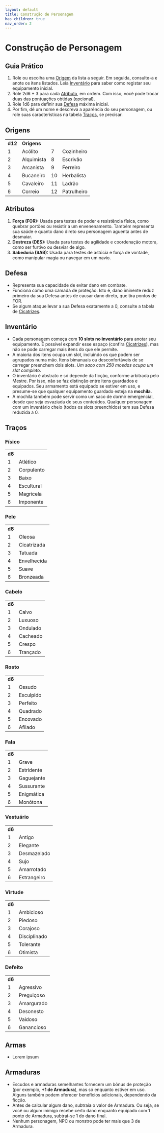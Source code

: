 ```yaml
---
layout: default
title: Construção de Personagem
has_children: true
nav_order: 2
---
```


# Construção de Personagem

## Guia Prático

1. Role ou escolha uma [Origem](#origens) da lista a seguir. Em seguida, consulte-a e anote os itens listados. Leia [Inventário](#inventário) para saber como registar seu equipamento inicial.
1. Role 2d6 + 3 para cada [Atributo](#atributos), em ordem. Com isso, você pode trocar duas das pontuações obtidas (opcional).
1. Role 1d6 para definir sua [Defesa](#defesa) máxima inicial.
1. Por fim, dê um nome e descreva a aparência do seu personagem, ou role suas características na tabela [Traços](#traços), se precisar.

## Origens

|         |             |    |             |
|:--------|:------------|:---|:------------|
| **d12** | **Origens** |    |             |
| 1       | Acólito     | 7  | Cozinheiro  |
| 2       | Alquimista  | 8  | Escrivão    |
| 3       | Arcanista   | 9  | Ferreiro    |
| 4       | Bucaneiro   | 10 | Herbalista  |
| 5       | Cavaleiro   | 11 | Ladrão      |
| 6       | Correio     | 12 | Patrulheiro |

## Atributos

1. **Força (FOR):** Usada para testes de poder e resistência física, como quebrar portões ou resistir a um envenenamento. Também representa sua saúde e quanto dano direto seu personagem aguenta antes de desmaiar.
1. **Destreza (DES):** Usada para testes de agilidade e coordenação motora, como ser furtivo ou desviar de algo.
1. **Sabedoria (SAB):** Usada para testes de astúcia e força de vontade, como manipular magia ou navegar em um navio.

## Defesa

- Representa sua capacidade de evitar dano em combate.
- Funciona como uma camada de proteção. Isto é, dano iminente reduz primeiro da sua Defesa antes de causar dano direto, que tira pontos de FOR.
- Se algum ataque levar a sua Defesa exatamente a 0, consulte a tabela de [Cicatrizes](/regras-basicas#cicatrizes).

## Inventário

- Cada personagem começa com **10 slots no inventário** para anotar seu equipamento. É possível expandir esse espaço (confira [Cicatrizes](/regras-basicas#cicatrizes)), mas não se pode carregar mais itens do que ele permite.
- A maioria dos itens ocupa um slot, incluindo os que podem ser agrupados numa mão. Itens bimanuais ou desconfortáveis de se carregar preenchem dois slots. _Um saco com 250 moedas ocupa um slot completo_.
- O inventário é abstrato e só depende da ficção, conforme arbitrada pelo Mestre. Por isso, não se faz distinção entre itens guardados e equipados. Seu armamento está equipado se estiver em uso, e presume-se que qualquer equipamento guardado esteja na **mochila**.
- A mochila também pode servir como um saco de dormir emergencial, desde que seja esvaziada de seus conteúdos. Qualquer personagem com um inventário cheio (todos os slots preenchidos) tem sua Defesa reduzida a 0.

## Traços

### Físico

|        |            |
|:-------|:-----------|
| **d6** |            |
| 1      | Atlético   |
| 2      | Corpulento |
| 3      | Baixo      |
| 4      | Escultural |
| 5      | Magricela  |
| 6      | Imponente  |

### Pele

|        |             |
|:-------|:------------|
| **d6** |             |
| 1      | Oleosa      |
| 2      | Cicatrizada |
| 3      | Tatuada     |
| 4      | Envelhecida |
| 5      | Suave       |
| 6      | Bronzeada   |

### Cabelo

|        |             |
|:-------|:------------|
| **d6** |             |
| 1      | Calvo       |
| 2      | Luxuoso     |
| 3      | Ondulado    |
| 4      | Cacheado    |
| 5      | Crespo      |
| 6      | Trançado    |

### Rosto

|        |             |
|:-------|:------------|
| **d6** |             |
| 1      | Ossudo      |
| 2      | Esculpido   |
| 3      | Perfeito    |
| 4      | Quadrado    |
| 5      | Encovado    |
| 6      | Afilado     |

### Fala

|        |             |
|:-------|:------------|
| **d6** |             |
| 1      | Grave       |
| 2      | Estridente  |
| 3      | Gaguejante  |
| 4      | Sussurante  |
| 5      | Enigmática  |
| 6      | Monótona    |

### Vestuário

|        |             |
|:-------|:------------|
| **d6** |             |
| 1      | Antigo      |
| 2      | Elegante    |
| 3      | Desmazelado |
| 4      | Sujo        |
| 5      | Amarrotado  |
| 6      | Estrangeiro |

### Virtude

|        |              |
|:-------|:-------------|
| **d6** |              |
| 1      | Ambicioso    |
| 2      | Piedoso      |
| 3      | Corajoso     |
| 4      | Disciplinado |
| 5      | Tolerante    |
| 6      | Otimista     |

### Defeito

|        |             |
|:-------|:------------|
| **d6** |             |
| 1      | Agressivo   |
| 2      | Preguiçoso  |
| 3      | Amargurado  |
| 4      | Desonesto   |
| 5      | Vaidoso     |
| 6      | Ganancioso  |

## Armas

- Lorem ipsum

## Armaduras

- Escudos e armaduras semelhantes fornecem um bônus de proteção (por exemplo, **+1 de Armadura**), mas só enquanto estiver em uso. Alguns também podem oferecer benefícios adicionais, dependendo da ficção.
- Antes de calcular algum dano, subtraia o valor de Armadura. Ou seja, se você ou algum inimigo recebe certo dano enquanto equipado com 1 ponto de Armadura, subtrai-se 1 do dano final.
- Nenhum personagem, NPC ou monstro pode ter mais que 3 de Armadura.